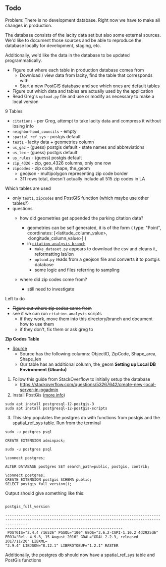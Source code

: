 ## Todo

Problem: There is no development database. Right now we have to make all changes in production. 

The database consists of the lacity data set but also some external sources. We'd like to document those sources and be able to reproduce the database locally for development, staging, etc. 

Additionally, we'd like the data in the database to be updated programmatically. 

- Figure out where each table in production database comes from
    - Download / view data from lacity, find the table that corresponds with
    - Start a new PostGIS database and see which ones are default tables
- Figure out which data and tables are actually used by the application
- Read Greg's `upload.py` file and use or modify as necessary to make a local version

9 Tables

- `citations` - per Greg, attempt to take lacity data and compress it without losing info
- `neighborhood_councils` - empty
- `spatial_ref_sys` - postgis default
- `test1` - lacity data + geometries column
- `us_gaz` - (guess) postgis default - state names and abbreviations
- `us_lex` - (guess) postgis default
- `us_rules` - (guess) postgis default
- `zip_4326` - zip, geo_4326 columns, only one row
- `zipcodes` - zip code, shape, the_geom
    - geojson - multipolygon representing zip code border
    - 311 rows total, doesn't actually include all 515 zip codes in LA

Which tables are used

- only `test1`, `zipcodes` and PostGIS function (which maybe use other tables?)
- questions
    - how did geometries get appended the parking citation data?
        - geometries can be self generated, it is of the form
        {
            type: "Point",
            coordinates: [<latitude_column_value>, <longitude_column_value>]
        }
        - in [`citation-analysis branch`](https://github.com/hackforla/lucky-parking/tree/citation-analysis/src/data)
            - `make_dataset.py` appears to download the csv and cleans it, reformatting lat/lon
            - `upload.py` reads from a geojson file and converts it to postgis database
            - some logic and files referring to sampling

    - where did zip codes come from?
        - still need to investigate

Left to do
- ~~Figure out where zip codes came from~~
- see if we can run `citation-analysis` scripts
    - if they work, move them into this directory/branch and document how to use them
    - if they don't, fix them or ask greg to



**Zip Codes Table**
- [Source](https://data.lacounty.gov/Geospatial/ZIP-Codes/65v5-jw9f)
    - Source has the following columns: ObjectID, ZipCode, Shape_area, Shape_len
    - Our table has an additional column, the_geom
**Setting up Local DB Environment (Ubuntu)**
1. Follow this guide from StackOverflow to initially setup the database
    - https://stackoverflow.com/questions/53267642/create-new-local-server-in-pgadmin
2. Install PostGis ([more info](https://trac.osgeo.org/postgis/wiki/UsersWikiPostGIS24UbuntuPGSQL10Apt))
```
sudo apt install postgresql-12-postgis-3
sudo apt install postgresql-12-postgis-scripts
```
3. This step populates the postgres db with functions from postgis and the spatial_ref_sys table. Run from the terminal
```
sudo -u postgres psql

CREATE EXTENSION adminpack;

sudo -u postgres psql

\connect postgres;

ALTER DATABASE postgres SET search_path=public, postgis, contrib;

\connect postgres;
CREATE EXTENSION postgis SCHEMA public;
SELECT postgis_full_version();
```
Output should give something like this:
```
                                                                                           postgis_full_version

------------------------------------------------------------------------------------------------------------------------------------------------------
-----------------------------------------------------
 POSTGIS="2.4.4 r16526" PGSQL="100" GEOS="3.6.2-CAPI-1.10.2 4d2925d6" PROJ="Rel. 4.9.3, 15 August 2016" GDAL="GDAL 2.2.3, released 2017/11/20" LIBXML=
"2.9.4" LIBJSON="0.12.1" LIBPROTOBUF="1.2.1" RASTER
```
Additionally, the postgres db should now have a spatial_ref_sys table and PostGis functions
